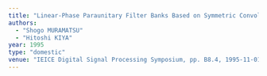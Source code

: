 ```yaml
---
title: "Linear-Phase Paraunitary Filter Banks Based on Symmetric Convolution"
authors:
  - "Shogo MURAMATSU"
  - "Hitoshi KIYA"
year: 1995
type: "domestic"
venue: "IEICE Digital Signal Processing Symposium, pp. B8.4, 1995-11-01."
---
```

